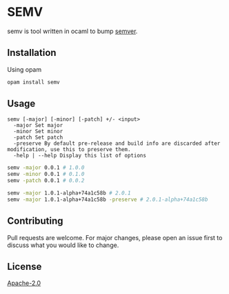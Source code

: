 # SEMV

semv is tool written in ocaml to bump [semver](semver.org).

## Installation

Using opam

```bash
opam install semv
```

## Usage

```
semv [-major] [-minor] [-patch] +/- <input>
  -major Set major
  -minor Set minor
  -patch Set patch
  -preserve By default pre-release and build info are discarded after modification, use this to preserve them.
  -help | --help Display this list of options
```

```bash
semv -major 0.0.1 # 1.0.0
semv -minor 0.0.1 # 0.1.0
semv -patch 0.0.1 # 0.0.2

semv -major 1.0.1-alpha+74a1c58b # 2.0.1
semv -major 1.0.1-alpha+74a1c58b -preserve # 2.0.1-alpha+74a1c58b
```

## Contributing
Pull requests are welcome. For major changes, please open an issue first to discuss what you would like to change.

## License
[Apache-2.0](https://choosealicense.com/licenses/apache-2.0/)